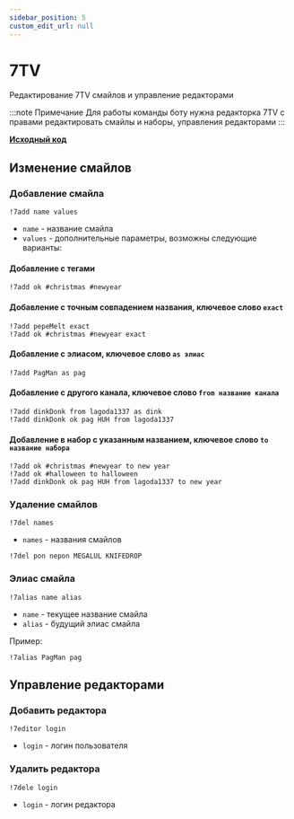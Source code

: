 ```yaml
---
sidebar_position: 5
custom_edit_url: null
---
```


# 7TV

Редактирование 7TV смайлов и управление редакторами

:::note Примечание
Для работы команды боту нужна редакторка 7TV с правами редактировать смайлы и наборы, управления редакторами
:::

**[Исходный код](https://github.com/Relanit/ModBoty/blob/master/ModBoty/cogs/7tv.py)**


## Изменение смайлов

### Добавление смайла
`!7add name values`
- `name` - название смайла
- `values` - дополнительные параметры, возможны следующие варианты:

#### Добавление с тегами

    !7add ok #christmas #newyear


#### Добавление с точным совпадением названия, ключевое слово `exact`

    !7add pepeMelt exact
    !7add ok #christmas #newyear exact


#### Добавление с элиасом, ключевое слово `as элиас`

    !7add PagMan as pag
 

#### Добавление с другого канала, ключевое слово `from название канала`

    !7add dinkDonk from lagoda1337 as dink
    !7add dinkDonk ok pag HUH from lagoda1337


#### Добавление в набор с указанным названием, ключевое слово `to название набора`

    !7add ok #christmas #newyear to new year
    !7add ok #halloween to halloween
    !7add dinkDonk ok pag HUH from lagoda1337 to new year


### Удаление смайлов
`!7del names`
- `names` - названия смайлов

```
!7del pon nepon MEGALUL KNIFEDROP
```

### Элиас смайла
`!7alias name alias`
- `name` - текущее название смайла
- `alias` - будущий элиас смайла

Пример:
```
!7alias PagMan pag
```

## Управление редакторами

### Добавить редактора
`!7editor login`
- `login` - логин пользователя

### Удалить редактора
`!7dele login`
- `login` - логин редактора
